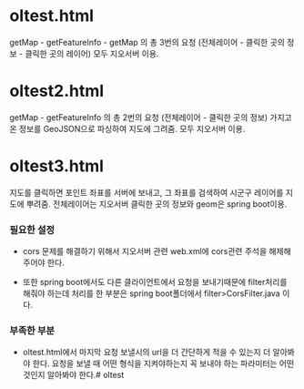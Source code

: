 


# oltest.html
getMap - getFeatureInfo - getMap 의 총 3번의 요청
(전체레이어 - 클릭한 곳의 정보 - 클릭한 곳의 레이어)
모두 지오서버 이용.



# oltest2.html
getMap - getFeatureInfo 의 총 2번의 요청
(전체레이어 - 클릭한 곳의 정보)
가지고 온 정보를 GeoJSON으로 파싱하여 지도에 그려줌.
모두 지오서버 이용.


# oltest3.html
지도를 클릭하면 포인트 좌표를 서버에 보내고,
그 좌표를 검색하여 시군구 레이어를 지도에 뿌려줌.
전체레이어는 지오서버 클릭한 곳의 정보와 geom은 spring boot이용.



### 필요한 설정
* cors 문제를 해결하기 위해서 지오서버 관련 web.xml에 cors관련 주석을 해제해 주어야 한다.

* 또한 spring boot에서도 다른 클라이언트에서 요청을 보내기때문에 filter처리를 해줘야 하는데 처리를 한 부분은 spring boot폴더에서 filter>CorsFilter.java 이다.


### 부족한 부분 
* oltest.html에서 마지막 요청 보낼시의 url을 더 간단하게 적을 수 있는지 더 알아봐야 한다. 요청을 보낼 때 어떤 형식을 지켜야하는지 꼭 보내야 하는 파라미터는 어떤 것인지 알아봐야 한다.# oltest
